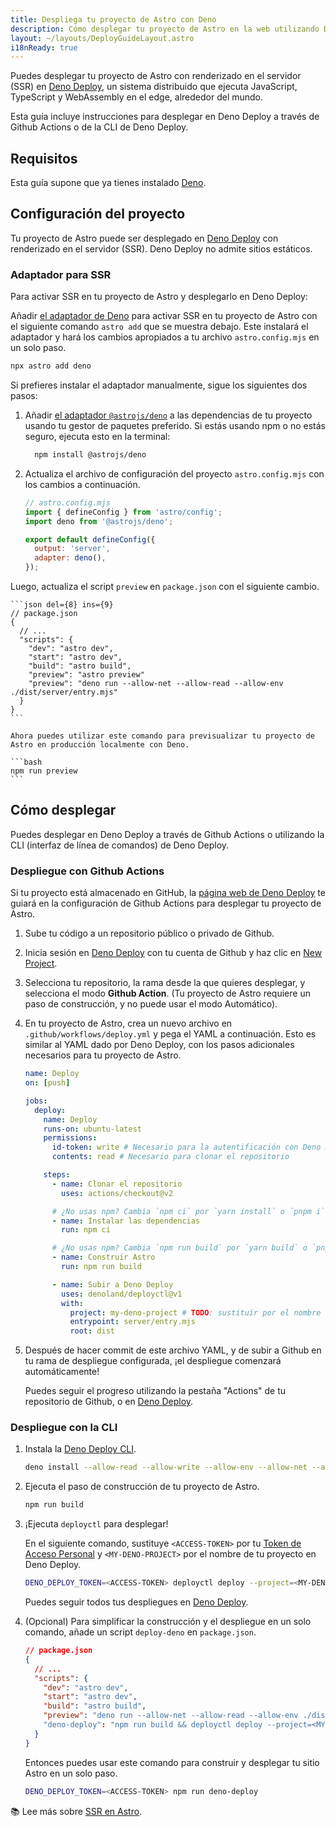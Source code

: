 ```yaml
---
title: Despliega tu proyecto de Astro con Deno
description: Cómo desplegar tu proyecto de Astro en la web utilizando Deno.
layout: ~/layouts/DeployGuideLayout.astro
i18nReady: true
---
```


Puedes desplegar tu proyecto de Astro con renderizado en el servidor (SSR) en [Deno Deploy](https://deno.com/deploy), un sistema distribuido que ejecuta JavaScript, TypeScript y WebAssembly en el edge, alrededor del mundo.

Esta guía incluye instrucciones para desplegar en Deno Deploy a través de Github Actions o de la CLI de Deno Deploy.

## Requisitos

Esta guía supone que ya tienes instalado [Deno](https://deno.land/).

## Configuración del proyecto

Tu proyecto de Astro puede ser desplegado en [Deno Deploy](https://deno.com/deploy) con renderizado en el servidor (SSR). Deno Deploy no admite sitios estáticos.

### Adaptador para SSR

Para activar SSR en tu proyecto de Astro y desplegarlo en Deno Deploy:

Añadir [el adaptador de Deno](/es/guides/integrations-guide/deno/) para activar SSR en tu proyecto de Astro con el siguiente comando `astro add` que se muestra debajo. Este instalará el adaptador y hará los cambios apropiados a tu archivo `astro.config.mjs` en un solo paso.


```bash
npx astro add deno
```

Si prefieres instalar el adaptador manualmente, sigue los siguientes dos pasos:

1. Añadir [el adaptador `@astrojs/deno`](https://github.com/withastro/astro/tree/main/packages/integrations/deno) a las dependencias de tu proyecto usando tu gestor de paquetes preferido. Si estás usando npm o no estás seguro, ejecuta esto en la terminal:

    ```bash
      npm install @astrojs/deno
    ```

2. Actualiza el archivo de configuración del proyecto `astro.config.mjs` con los cambios a continuación.

    ```js ins={3,6-7}
    // astro.config.mjs
    import { defineConfig } from 'astro/config';
    import deno from '@astrojs/deno';

    export default defineConfig({
      output: 'server',
      adapter: deno(),
    });
    ```

Luego, actualiza el script `preview` en `package.json` con el siguiente cambio.

    ```json del={8} ins={9}
    // package.json
    {
      // ...
      "scripts": {
        "dev": "astro dev",
        "start": "astro dev",
        "build": "astro build",
        "preview": "astro preview"
        "preview": "deno run --allow-net --allow-read --allow-env ./dist/server/entry.mjs"
      }
    }
    ```

    Ahora puedes utilizar este comando para previsualizar tu proyecto de Astro en producción localmente con Deno.

    ```bash
    npm run preview
    ```

## Cómo desplegar

Puedes desplegar en Deno Deploy a través de Github Actions o utilizando la CLI (interfaz de línea de comandos) de Deno Deploy.

### Despliegue con Github Actions

Si tu proyecto está almacenado en GitHub, la [página web de Deno Deploy](https://dash.deno.com/) te guiará en la configuración de Github Actions para desplegar tu proyecto de Astro.

1. Sube tu código a un repositorio público o privado de Github.

2. Inicia sesión en [Deno Deploy](https://dash.deno.com/) con tu cuenta de Github y haz clic en [New Project](https://dash.deno.com).

3. Selecciona tu repositorio, la rama desde la que quieres desplegar, y selecciona el modo **Github Action**. (Tu proyecto de Astro requiere un paso de construcción, y no puede usar el modo Automático).

4. En tu proyecto de Astro, crea un nuevo archivo en `.github/workflows/deploy.yml` y pega el YAML a continuación. Esto es similar al YAML dado por Deno Deploy, con los pasos adicionales necesarios para tu proyecto de Astro.

    ```yaml
    name: Deploy
    on: [push]

    jobs:
      deploy:
        name: Deploy
        runs-on: ubuntu-latest
        permissions:
          id-token: write # Necesario para la autentificación con Deno Deploy
          contents: read # Necesario para clonar el repositorio

        steps:
          - name: Clonar el repositorio
            uses: actions/checkout@v2

          # ¿No usas npm? Cambia `npm ci` por `yarn install` o `pnpm i`.
          - name: Instalar las dependencias
            run: npm ci
    
          # ¿No usas npm? Cambia `npm run build` por `yarn build` o `pnpm run build`.
          - name: Construir Astro
            run: npm run build

          - name: Subir a Deno Deploy
            uses: denoland/deployctl@v1
            with:
              project: my-deno-project # TODO: sustituir por el nombre del proyecto Deno Deploy
              entrypoint: server/entry.mjs
              root: dist
    ```

5. Después de hacer commit de este archivo YAML, y de subir a Github en tu rama de despliegue configurada, ¡el despliegue comenzará automáticamente!

   Puedes seguir el progreso utilizando la pestaña "Actions" de tu repositorio de Github, o en [Deno Deploy](https://dash.deno.com).

### Despliegue con la CLI

1. Instala la [Deno Deploy CLI](https://deno.com/deploy/docs/deployctl).

    ```bash
    deno install --allow-read --allow-write --allow-env --allow-net --allow-run --no-check -r -f https://deno.land/x/deploy/deployctl.ts
    ```

2. Ejecuta el paso de construcción de tu proyecto de Astro.

    ```bash
    npm run build
    ```

3. ¡Ejecuta `deployctl` para desplegar!

   En el siguiente comando, sustituye `<ACCESS-TOKEN>` por tu [Token de Acceso Personal](https://dash.deno.com/user/access-tokens) y `<MY-DENO-PROJECT>` por el nombre de tu proyecto en Deno Deploy.

    ```bash
    DENO_DEPLOY_TOKEN=<ACCESS-TOKEN> deployctl deploy --project=<MY-DENO-PROJECT> --no-static --include=./dist ./dist/server/entry.mjs
    ```

    Puedes seguir todos tus despliegues en [Deno Deploy](https://dash.deno.com).

4. (Opcional) Para simplificar la construcción y el despliegue en un solo comando, añade un script `deploy-deno` en `package.json`.

    ```json ins={9}
    // package.json
    {
      // ...
      "scripts": {
        "dev": "astro dev",
        "start": "astro dev",
        "build": "astro build",
        "preview": "deno run --allow-net --allow-read --allow-env ./dist/server/entry.mjs"
        "deno-deploy": "npm run build && deployctl deploy --project=<MY-DENO-PROJECT> --no-static --include=./dist ./dist/server/entry.mjs"
      }
    }
    ```

    Entonces puedes usar este comando para construir y desplegar tu sitio Astro en un solo paso.

    ```bash
    DENO_DEPLOY_TOKEN=<ACCESS-TOKEN> npm run deno-deploy
    ```

📚 Lee más sobre [SSR en Astro](/es/guides/server-side-rendering/).
